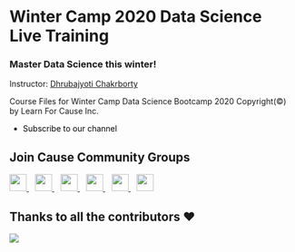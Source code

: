 # Winter Camp 2020 Data Science Live Training

### Master Data Science this winter!

Instructor: [Dhrubajyoti Chakrborty](https://www.github.com/dhrubajyoti89)

Course Files for Winter Camp Data Science Bootcamp 2020
Copyright(©) by Learn For Cause Inc.

- <a href="https://www.youtube.com/learnforcause?sub_confirmation=1" title="Subscribe to Learn For Cause's YouTube Channel" style="background-color:#FFFFFF;color:#000000;text-decoration:none">Subscribe to our channel </a>

## Join Cause Community Groups
  <a href="https://discord.io/learnforcause">
    <img width="30px" src="https://www.vectorlogo.zone/logos/discordapp/discordapp-tile.svg" />
  </a>&ensp;
    <a href="https://telegram.me/learnforcause">
    <img width="30px" src="https://www.vectorlogo.zone/logos/telegram/telegram-icon.svg" />
  </a> 
  </a>&ensp;
  <a href="https://twitter.com/LearnForCause/">
    <img width="30px" src="https://www.vectorlogo.zone/logos/twitter/twitter-official.svg" />
  </a>&ensp;
  <a href="https://www.linkedin.com/company/learn-for-cause-lfc">
    <img width="30px" src="https://www.vectorlogo.zone/logos/linkedin/linkedin-icon.svg" />
  </a>&ensp;
  <a href="https://www.instagram.com/learnforcause/">
    <img width="30px" src="https://www.vectorlogo.zone/logos/instagram/instagram-icon.svg" />
  </a>&ensp;
 <a href="https://www.youtube.com/c/learnforcause">
  <img width="30px" src="https://i.pinimg.com/originals/46/02/cb/4602cbc18967da9c1eba7452905cd99b.png" />
  </a>
 
 
## Thanks to all the contributors ❤️
<a href = "https://github.com/Learn-For-Cause/WC20-Data-Science/graphs/contributors">
  <img src = "https://contrib.rocks/image?repo=Learn-For-Cause/WC20-Data-Science"/>
</a>

